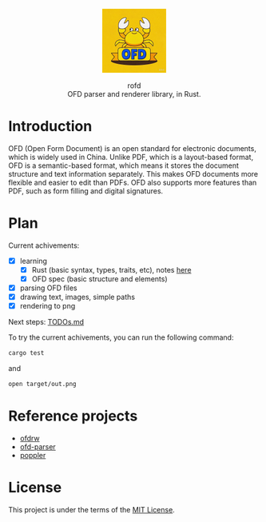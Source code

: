 <p align="center"><img width="128" height="128" src="./resources/logo.png" alt="logo"></p>

<p align="center">rofd </br> OFD parser and renderer library, in Rust.</p>
<p align="center"></p>


# Introduction

OFD (Open Form Document) is an open standard for electronic documents, which is widely used in China. Unlike PDF, which is a layout-based format, OFD is a semantic-based format, which means it stores the document structure and text information separately. This makes OFD documents more flexible and easier to edit than PDFs. OFD also supports more features than PDF, such as form filling and digital signatures.


# Plan

Current achivements:

- [x] learning
    - [x] Rust (basic syntax, types, traits, etc), notes [here](learning/notes.md)
    - [x] OFD spec (basic structure and elements)
- [x] parsing OFD files
- [x] drawing text, images, simple paths
- [x] rendering to png

Next steps: [TODOs.md](TODOs.md)

To try the current achivements, you can run the following command:

```bash
cargo test
```

and

```bash
open target/out.png
```


# Reference projects

- [ofdrw](https://github.com/ofdrw/ofdrw)
- [ofd-parser](https://github.com/jyh2012/ofd-parser)
- [poppler](https://gitlab.freedesktop.org/poppler/poppler)

# License

This project is under the terms of the [MIT License](https://github.com/rofd/rofd/blob/main/LICENSE).